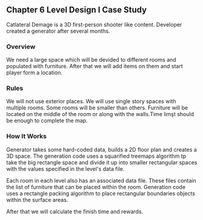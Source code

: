 ## Chapter 6 Level Design I Case Study

Catlateral Demage is a 3D first-person shooter like content. Developer created a generator after several months.

### Overview

We need a large space which will be devided to different rooms and populated with furniture. After that we will add items on them and start player form a location.

### Rules

We will not use exterior places. We will use single story spaces with multiple rooms. Some rooms will be smaller than others. Furniture will be located on the middle of the room or along with the walls.Time limşt should be enough to complete the map.

### How It Works

Generator takes some hard-coded data, builds a 2D floor plan and creates a 3D space. The generation code uses a squarified treemaps algorithm tp take the big rectangle space and divide it up into smaller rectangular spaces with the values specified in the level's data file.

Each room in each level also has an associated data file. These files contain the list of furniture that can be placed within the room. Generation code uses a rectangle packing algorithm to place rectangular boundaries objects within the surface areas.

After that we will calculate the finish time and rewards.

